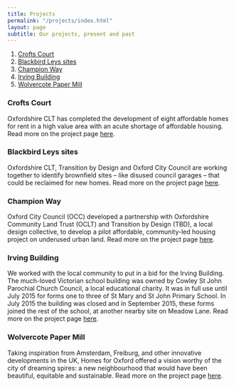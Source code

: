 ```yaml
---
title: Projects
permalink: "/projects/index.html"
layout: page
subtitle: Our projects, present and past
---
```


1. [Crofts Court](#crofts-court)
2. [Blackbird Leys sites](#blackbird-leys-sites)
3. [Champion Way](#champion-way)
4. [Irving Building](#Irving-building)
5. [Wolvercote Paper Mill](#wolvercote-paper-mill)


### Crofts Court

Oxfordshire CLT has completed the development of eight affordable homes for rent in a high value area with an acute shortage of affordable housing. Read more on the project page [here](/projects/crofts-court/).

### Blackbird Leys sites

Oxfordshire CLT, Transition by Design and Oxford City Council are working together to identify brownfield sites – like disused council garages – that could be reclaimed for new homes. Read more on the project page [here](/projects/blackbird-leys-sites/).

### Champion Way

Oxford City Council (OCC) developed a partnership with Oxfordshire Community Land Trust (OCLT) and Transition by Design (TBD), a local design collective, to develop a pilot affordable, community-led housing project on underused urban land. Read more on the project page [here](/projects/champion-way/).

### Irving Building

We worked with the local community to put in a bid for the Irving Building. The much-loved Victorian school building was owned by Cowley St John Parochial Church Council, a local educational charity. It was in full use until July 2015 for forms one to three of St Mary and St John Primary School. In July 2015 the building was closed and in September 2015, these forms joined the rest of the school, at another nearby site on Meadow Lane. Read more on the project page [here](/projects/irving-building/).

### Wolvercote Paper Mill

Taking inspiration from Amsterdam, Freiburg, and other innovative developments in the UK, Homes for Oxford offered a vision worthy of the city of dreaming spires: a new neighbourhood that would have been beautiful, equitable and sustainable. Read more on the project page [here](/projects/wolvercote-paper-mill/).

